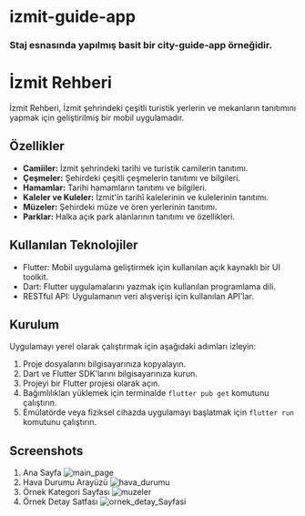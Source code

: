# izmit-guide-app
### Staj esnasında yapılmış basit bir city-guide-app örneğidir.
# İzmit Rehberi

İzmit Rehberi, İzmit şehrindeki çeşitli turistik yerlerin ve mekanların tanıtımını yapmak için geliştirilmiş bir mobil uygulamadır.

## Özellikler

- **Camiiler:** İzmit şehrindeki tarihi ve turistik camilerin tanıtımı.
- **Çeşmeler:** Şehirdeki çeşitli çeşmelerin tanıtımı ve bilgileri.
- **Hamamlar:** Tarihi hamamların tanıtımı ve bilgileri.
- **Kaleler ve Kuleler:** İzmit'in tarihî kalelerinin ve kulelerinin tanıtımı.
- **Müzeler:** Şehirdeki müze ve ören yerlerinin tanıtımı.
- **Parklar:** Halka açık park alanlarının tanıtımı ve özellikleri.

## Kullanılan Teknolojiler

- Flutter: Mobil uygulama geliştirmek için kullanılan açık kaynaklı bir UI toolkit.
- Dart: Flutter uygulamalarını yazmak için kullanılan programlama dili.
- RESTful API: Uygulamanın veri alışverişi için kullanılan API'lar.

## Kurulum

Uygulamayı yerel olarak çalıştırmak için aşağıdaki adımları izleyin:

1. Proje dosyalarını bilgisayarınıza kopyalayın.
2. Dart ve Flutter SDK'larını bilgisayarınıza kurun.
3. Projeyi bir Flutter projesi olarak açın.
4. Bağımlılıkları yüklemek için terminalde `flutter pub get` komutunu çalıştırın.
5. Emülatörde veya fiziksel cihazda uygulamayı başlatmak için `flutter run` komutunu çalıştırın.

## Screenshots
1. Ana Sayfa
   ![main_page](https://github.com/hakand41/izmit-guide-app/assets/98481026/207a7b6a-3df5-4ec6-a3af-5859d745d1c7)
2. Hava Durumu Arayüzü
   ![hava_durumu](https://github.com/hakand41/izmit-guide-app/assets/98481026/7ed632a5-5d22-46ea-89f1-6e5532d08727)
3. Örnek Kategori Sayfası
   ![muzeler](https://github.com/hakand41/izmit-guide-app/assets/98481026/78dc8e43-db32-4c30-95d8-e50b9d465b92)
4. Örnek Detay Satfası
   ![ornek_detay_Sayfasi](https://github.com/hakand41/izmit-guide-app/assets/98481026/86fbcb0e-1de5-46e8-a9bb-4d143df806dd)



